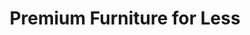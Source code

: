 ---
title: "Premium Furniture for Less"
url: /lancaster/premium-furniture-for-less/
shop: furniture
---